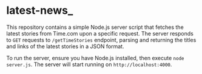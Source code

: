 # latest-news_

This repository contains a simple Node.js server script that fetches the latest stories from Time.com upon a specific request. The server responds to `GET` requests to `/getTimeStories` endpoint, parsing and returning the titles and links of the latest stories in a JSON format.

To run the server, ensure you have Node.js installed, then execute `node server.js`. The server will start running on `http://localhost:4000`.
